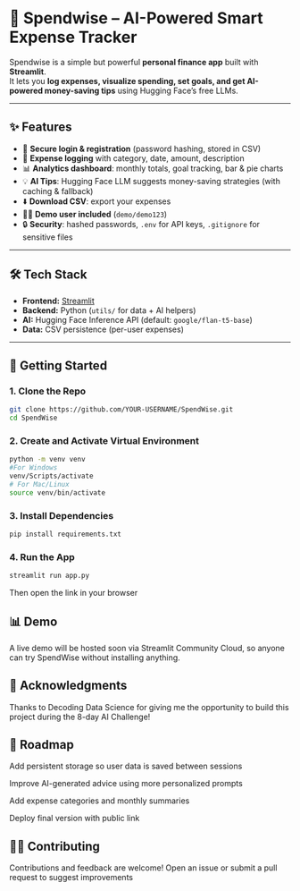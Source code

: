 # 💸 Spendwise – AI-Powered Smart Expense Tracker

Spendwise is a simple but powerful **personal finance app** built with **Streamlit**.  
It lets you **log expenses, visualize spending, set goals, and get AI-powered money-saving tips** using Hugging Face’s free LLMs.

---

## ✨ Features
- 🔑 **Secure login & registration** (password hashing, stored in CSV)
- 📝 **Expense logging** with category, date, amount, description
- 📊 **Analytics dashboard**: monthly totals, goal tracking, bar & pie charts
- 💡 **AI Tips**: Hugging Face LLM suggests money-saving strategies (with caching & fallback)
- ⬇️ **Download CSV**: export your expenses
- 👨‍💻 **Demo user included** (`demo/demo123`)
- 🔒 **Security**: hashed passwords, `.env` for API keys, `.gitignore` for sensitive files

---

## 🛠 Tech Stack
- **Frontend:** [Streamlit](https://streamlit.io)  
- **Backend:** Python (`utils/` for data + AI helpers)  
- **AI:** Hugging Face Inference API (default: `google/flan-t5-base`)  
- **Data:** CSV persistence (per-user expenses)  

---

## 🏃 Getting Started

### 1. Clone the Repo
```bash
git clone https://github.com/YOUR-USERNAME/SpendWise.git
cd SpendWise
```
### 2. Create and Activate Virtual Environment
```bash 
python -m venv venv
#For Windows
venv/Scripts/activate 
# For Mac/Linux
source venv/bin/activate
```
### 3. Install Dependencies
```bash
pip install requirements.txt
```
### 4. Run the App
```bash
streamlit run app.py
```

Then open the link in your browser

## 📊 Demo

A live demo will be hosted soon via Streamlit Community Cloud, so anyone can try SpendWise without installing anything.

## 🙏 Acknowledgments

Thanks to Decoding Data Science for giving me the opportunity to build this project during the 8-day AI Challenge!

## 📌 Roadmap

 Add persistent storage so user data is saved between sessions

 Improve AI-generated advice using more personalized prompts

 Add expense categories and monthly summaries

 Deploy final version with public link

## 🧑‍💻 Contributing

Contributions and feedback are welcome! Open an issue or submit a pull request to suggest improvements